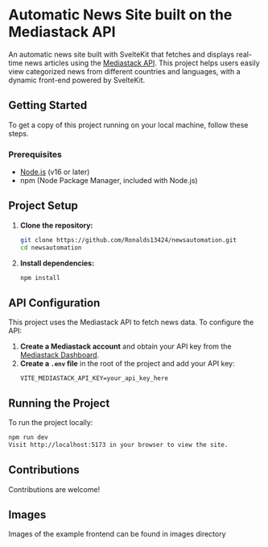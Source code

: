 # Automatic News Site built on the Mediastack API

An automatic news site built with SvelteKit that fetches and displays real-time news articles using the [Mediastack API](https://mediastack.com/). This project helps users easily view categorized news from different countries and languages, with a dynamic front-end powered by SvelteKit.

## Getting Started

To get a copy of this project running on your local machine, follow these steps.

### Prerequisites
- [Node.js](https://nodejs.org/) (v16 or later)
- npm (Node Package Manager, included with Node.js)

## Project Setup

1. **Clone the repository:**
    ```bash
    git clone https://github.com/Ronalds13424/newsautomation.git
    cd newsautomation
    ```

2. **Install dependencies:**
    ```bash
    npm install
    ```

## API Configuration

This project uses the Mediastack API to fetch news data. To configure the API:

1. **Create a Mediastack account** and obtain your API key from the [Mediastack Dashboard](https://mediastack.com/dashboard).
2. **Create a `.env` file** in the root of the project and add your API key:
    ```plaintext
    VITE_MEDIASTACK_API_KEY=your_api_key_here
    ```

## Running the Project

To run the project locally:

```bash
npm run dev
Visit http://localhost:5173 in your browser to view the site.
```

## Contributions
Contributions are welcome!

## Images
Images of the example frontend can be found in images directory

